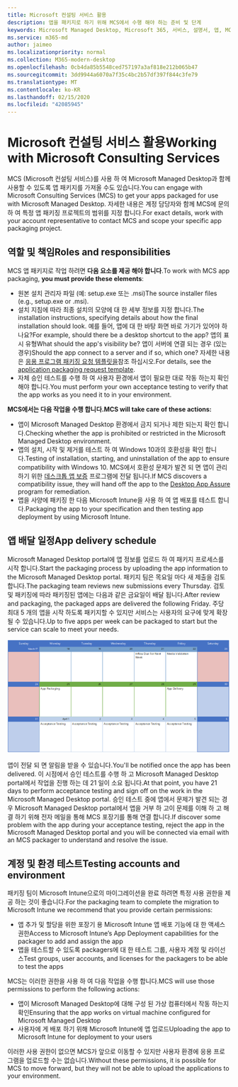 ```yaml
---
title: Microsoft 컨설팅 서비스 활용
description: 앱을 패키지로 하기 위해 MCS에서 수행 해야 하는 준비 및 단계
keywords: Microsoft Managed Desktop, Microsoft 365, 서비스, 설명서, 앱, MCS, 패키징
ms.service: m365-md
author: jaimeo
ms.localizationpriority: normal
ms.collection: M365-modern-desktop
ms.openlocfilehash: 0cb4da85b5548ced757197a3af818e212b065b47
ms.sourcegitcommit: 3dd9944a6070a7f35c4bc2b57df397f844c3fe79
ms.translationtype: MT
ms.contentlocale: ko-KR
ms.lasthandoff: 02/15/2020
ms.locfileid: "42085945"
---
```

# <a name="working-with-microsoft-consulting-services"></a><span data-ttu-id="e8fd7-104">Microsoft 컨설팅 서비스 활용</span><span class="sxs-lookup"><span data-stu-id="e8fd7-104">Working with Microsoft Consulting Services</span></span>

<span data-ttu-id="e8fd7-105">MCS (Microsoft 컨설팅 서비스)를 사용 하 여 Microsoft Managed Desktop과 함께 사용할 수 있도록 앱 패키지를 가져올 수도 있습니다.</span><span class="sxs-lookup"><span data-stu-id="e8fd7-105">You can engage with Microsoft Consulting Services (MCS) to get your apps packaged for use with Microsoft Managed Desktop.</span></span> <span data-ttu-id="e8fd7-106">자세한 내용은 계정 담당자와 함께 MCS에 문의 하 여 특정 앱 패키징 프로젝트의 범위를 지정 합니다.</span><span class="sxs-lookup"><span data-stu-id="e8fd7-106">For exact details, work with your account representative to contact MCS and scope your specific app packaging project.</span></span>

## <a name="roles-and-responsibilities"></a><span data-ttu-id="e8fd7-107">역할 및 책임</span><span class="sxs-lookup"><span data-stu-id="e8fd7-107">Roles and responsibilities</span></span>

<span data-ttu-id="e8fd7-108">MCS 앱 패키지로 작업 하려면 **다음 요소를 제공 해야 합니다**.</span><span class="sxs-lookup"><span data-stu-id="e8fd7-108">To work with MCS app packaging, **you must provide these elements**:</span></span>

- <span data-ttu-id="e8fd7-109">원본 설치 관리자 파일 (예: setup.exe 또는 .msi)</span><span class="sxs-lookup"><span data-stu-id="e8fd7-109">The source installer files (e.g., setup.exe or .msi).</span></span>
- <span data-ttu-id="e8fd7-110">설치 지침에 따라 최종 설치의 모양에 대 한 세부 정보를 지정 합니다.</span><span class="sxs-lookup"><span data-stu-id="e8fd7-110">The installation instructions, specifying details about how the final installation should look.</span></span> <span data-ttu-id="e8fd7-111">예를 들어, 앱에 대 한 바탕 화면 바로 가기가 있어야 하나요?</span><span class="sxs-lookup"><span data-stu-id="e8fd7-111">For example, should there be a desktop shortcut to the app?</span></span> <span data-ttu-id="e8fd7-112">앱의 표시 유형</span><span class="sxs-lookup"><span data-stu-id="e8fd7-112">What should the app's visibility be?</span></span> <span data-ttu-id="e8fd7-113">앱이 서버에 연결 되는 경우 (있는 경우)</span><span class="sxs-lookup"><span data-stu-id="e8fd7-113">Should the app connect to a server and if so, which one?</span></span> <span data-ttu-id="e8fd7-114">자세한 내용은 [응용 프로그램 패키징 요청 템플릿을](https://github.com/MicrosoftDocs/microsoft-365-docs/raw/public/microsoft-365/managed-desktop/get-ready/downloads/app-packaging-template.docx)참조 하십시오.</span><span class="sxs-lookup"><span data-stu-id="e8fd7-114">For details, see the [application packaging request template](https://github.com/MicrosoftDocs/microsoft-365-docs/raw/public/microsoft-365/managed-desktop/get-ready/downloads/app-packaging-template.docx).</span></span>
- <span data-ttu-id="e8fd7-115">자체 승인 테스트를 수행 하 여 사용자 환경에서 앱이 필요한 대로 작동 하는지 확인 해야 합니다.</span><span class="sxs-lookup"><span data-stu-id="e8fd7-115">You must perform your own acceptance testing to verify that the app works as you need it to in your environment.</span></span>

<span data-ttu-id="e8fd7-116">**MCS에서는 다음 작업을 수행 합니다.**</span><span class="sxs-lookup"><span data-stu-id="e8fd7-116">**MCS will take care of these actions:**</span></span>

- <span data-ttu-id="e8fd7-117">앱이 Microsoft Managed Desktop 환경에서 금지 되거나 제한 되는지 확인 합니다.</span><span class="sxs-lookup"><span data-stu-id="e8fd7-117">Checking whether the app is prohibited or restricted in the Microsoft Managed Desktop environment.</span></span>
- <span data-ttu-id="e8fd7-118">앱의 설치, 시작 및 제거를 테스트 하 여 Windows 10과의 호환성을 확인 합니다.</span><span class="sxs-lookup"><span data-stu-id="e8fd7-118">Testing of installation, starting, and uninstallation of the app to ensure compatibility with Windows 10.</span></span> <span data-ttu-id="e8fd7-119">MCS에서 호환성 문제가 발견 되 면 앱이 관리 하기 위한 [데스크톱 앱 보증](https://docs.microsoft.com/fasttrack/win-10-desktop-app-assure) 프로그램에 전달 됩니다.</span><span class="sxs-lookup"><span data-stu-id="e8fd7-119">If MCS discovers a compatibility issue, they will hand off the app to the [Desktop App Assure](https://docs.microsoft.com/fasttrack/win-10-desktop-app-assure) program for remediation.</span></span>
- <span data-ttu-id="e8fd7-120">앱을 사양에 패키징 한 다음 Microsoft Intune을 사용 하 여 앱 배포를 테스트 합니다.</span><span class="sxs-lookup"><span data-stu-id="e8fd7-120">Packaging the app to your specification and then testing app deployment by using Microsoft Intune.</span></span>

## <a name="app-delivery-schedule"></a><span data-ttu-id="e8fd7-121">앱 배달 일정</span><span class="sxs-lookup"><span data-stu-id="e8fd7-121">App delivery schedule</span></span>

<span data-ttu-id="e8fd7-122">Microsoft Managed Desktop portal에 앱 정보를 업로드 하 여 패키지 프로세스를 시작 합니다.</span><span class="sxs-lookup"><span data-stu-id="e8fd7-122">Start the packaging process by uploading the app information to the Microsoft Managed Desktop portal.</span></span> <span data-ttu-id="e8fd7-123">패키지 팀은 목요일 마다 새 제출을 검토 합니다.</span><span class="sxs-lookup"><span data-stu-id="e8fd7-123">The packaging team reviews new submissions every Thursday.</span></span> <span data-ttu-id="e8fd7-124">검토 및 패키징에 따라 패키징된 앱에는 다음과 같은 금요일이 배달 됩니다.</span><span class="sxs-lookup"><span data-stu-id="e8fd7-124">After review and packaging, the packaged apps are delivered the following Friday.</span></span> <span data-ttu-id="e8fd7-125">주당 최대 5 개의 앱을 시작 하도록 패키지할 수 있지만 서비스는 사용자의 요구에 맞게 확장 될 수 있습니다.</span><span class="sxs-lookup"><span data-stu-id="e8fd7-125">Up to five apps per week can be packaged to start but the service can scale to meet your needs.</span></span>

![매월 목요일에 앱 유입량을 표시 하는 달력 (이 예에서는 21), 다음 날에 대 한 패키징 (25) 및 이후 금요일 (29 일)에 대 한 앱 배달](../../media/MCS-cal.png)

<span data-ttu-id="e8fd7-127">앱이 전달 되 면 알림을 받을 수 있습니다.</span><span class="sxs-lookup"><span data-stu-id="e8fd7-127">You'll be notified once the app has been delivered.</span></span> <span data-ttu-id="e8fd7-128">이 시점에서 승인 테스트를 수행 하 고 Microsoft Managed Desktop portal에서 작업을 진행 하는 데 21 일이 소요 됩니다.</span><span class="sxs-lookup"><span data-stu-id="e8fd7-128">At that point, you have 21 days to perform acceptance testing and sign off on the work in the Microsoft Managed Desktop portal.</span></span> <span data-ttu-id="e8fd7-129">승인 테스트 중에 앱에서 문제가 발견 되는 경우 Microsoft Managed Desktop portal에서 앱을 거부 하 고이 문제를 이해 하 고 해결 하기 위해 전자 메일을 통해 MCS 포장기를 통해 연결 합니다.</span><span class="sxs-lookup"><span data-stu-id="e8fd7-129">If discover some problem with the app during your acceptance testing, reject the app in the Microsoft Managed Desktop portal and you will be connected via email with an MCS packager to understand and resolve the issue.</span></span>

## <a name="testing-accounts-and-environment"></a><span data-ttu-id="e8fd7-130">계정 및 환경 테스트</span><span class="sxs-lookup"><span data-stu-id="e8fd7-130">Testing accounts and environment</span></span>

<span data-ttu-id="e8fd7-131">패키징 팀이 Microsoft Intune으로의 마이그레이션을 완료 하려면 특정 사용 권한을 제공 하는 것이 좋습니다.</span><span class="sxs-lookup"><span data-stu-id="e8fd7-131">For the packaging team to complete the migration to Microsoft Intune we recommend that you provide certain permissions:</span></span>
 
-   <span data-ttu-id="e8fd7-132">앱 추가 및 할당을 위한 포장기 용 Microsoft Intune 앱 배포 기능에 대 한 액세스 권한</span><span class="sxs-lookup"><span data-stu-id="e8fd7-132">Access to Microsoft Intune’s App Deployment capabilities for the packager to add and assign the app</span></span> 
-   <span data-ttu-id="e8fd7-133">앱을 테스트할 수 있도록 packagers에 대 한 테스트 그룹, 사용자 계정 및 라이선스</span><span class="sxs-lookup"><span data-stu-id="e8fd7-133">Test groups, user accounts, and licenses for the packagers to be able to test the apps</span></span>

<span data-ttu-id="e8fd7-134">MCS는 이러한 권한을 사용 하 여 다음 작업을 수행 합니다.</span><span class="sxs-lookup"><span data-stu-id="e8fd7-134">MCS will use those permissions to perform the following actions:</span></span>
 
-   <span data-ttu-id="e8fd7-135">앱이 Microsoft Managed Desktop에 대해 구성 된 가상 컴퓨터에서 작동 하는지 확인</span><span class="sxs-lookup"><span data-stu-id="e8fd7-135">Ensuring that the app works on virtual machine configured for Microsoft Managed Desktop</span></span>
-   <span data-ttu-id="e8fd7-136">사용자에 게 배포 하기 위해 Microsoft Intune에 앱 업로드</span><span class="sxs-lookup"><span data-stu-id="e8fd7-136">Uploading the app to Microsoft Intune for deployment to your users</span></span>

<span data-ttu-id="e8fd7-137">이러한 사용 권한이 없으면 MCS가 앞으로 이동할 수 있지만 사용자 환경에 응용 프로그램을 업로드할 수는 없습니다.</span><span class="sxs-lookup"><span data-stu-id="e8fd7-137">Without these permissions, it is possible for MCS to move forward, but they will not be able to upload the applications to your environment.</span></span>


